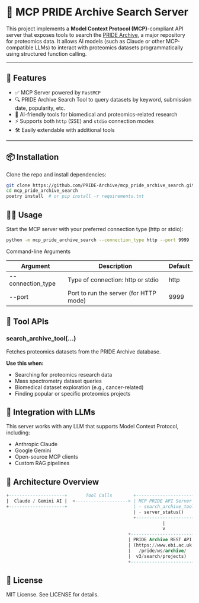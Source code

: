 # 🧬 MCP PRIDE Archive Search Server

This project implements a **Model Context Protocol (MCP)**-compliant API server that exposes tools to search the [PRIDE Archive](https://www.ebi.ac.uk/pride/), a major repository for proteomics data. It allows AI models (such as Claude or other MCP-compatible LLMs) to interact with proteomics datasets programmatically using structured function calling.

---

## 🚀 Features

- ✅ MCP Server powered by `FastMCP`
- 🔍 PRIDE Archive Search Tool to query datasets by keyword, submission date, popularity, etc.
- 🤖 AI-friendly tools for biomedical and proteomics-related research
- ⚡ Supports both `http` (SSE) and `stdio` connection modes
- 🛠️ Easily extendable with additional tools

---

## 📦 Installation

Clone the repo and install dependencies:

```bash
git clone https://github.com/PRIDE-Archive/mcp_pride_archive_search.git
cd mcp_pride_archive_search
poetry install  # or pip install -r requirements.txt
```

## 👨‍💻 Usage

Start the MCP server with your preferred connection type (http or stdio):

```bash
python -m mcp_pride_archive_search --connection_type http --port 9999
```

Command-line Arguments

| Argument	          | Description	                        | Default |
|--------------------| -------------------------------------	|-----|
| --connection_type  |Type of connection: http or stdio      | 	http |
| --port	            |Port to run the server (for HTTP mode)	| 9999 |

## 🔧 Tool APIs
### search_archive_tool(...)

Fetches proteomics datasets from the PRIDE Archive database.

**Use this when:**
-  Searching for proteomics research data
- Mass spectrometry dataset queries
- Biomedical dataset exploration (e.g., cancer-related)
- Finding popular or specific proteomics projects


##  🤝 Integration with LLMs

This server works with any LLM that supports Model Context Protocol, including:

- Anthropic Claude
- Google Gemini
- Open-source MCP clients 
-   Custom RAG pipelines

## 🧠 Architecture Overview

```sql
+---------------------+       Tool Calls        +-----------------------------+
|  Claude / Gemini AI |  <--------------------> | MCP PRIDE API Server        |
+---------------------+                         | - search_archive_tool()     |
                                                | - server_status()           |
                                                +-----------------------------+
                                                           |
                                                           v
                                              +---------------------------+
                                              | PRIDE Archive REST API    |
                                              | (https://www.ebi.ac.uk    |
                                              |   /pride/ws/archive/      |
                                              |  v3/search/projects)      |
                                              +---------------------------+
```

## 📝 License

MIT License. See LICENSE for details.